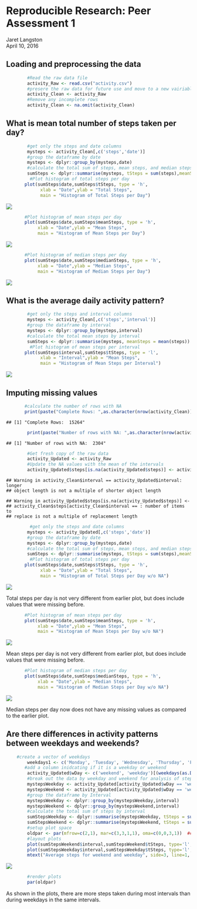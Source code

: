 # Reproducible Research: Peer Assessment 1
Jaret Langston  
April 10, 2016  


## Loading and preprocessing the data

```r
        #Read the raw data file
        activity_Raw <- read.csv("activity.csv")
        #presere the raw data for future use and move to a new vairiable for cleaning
        activity_Clean <- activity_Raw
        #Remove any incomplete rows
        activity_Clean <- na.omit(activity_Clean)
```


## What is mean total number of steps taken per day?

```r
        #get only the steps and date columns
        mysteps <- activity_Clean[,c('steps','date')]
        #group the dataframe by date
        mysteps <- dplyr::group_by(mysteps,date)
        #calculate the total sum of steps, mean steps, and median steps by date
        sumSteps <- dplyr::summarise(mysteps, tSteps = sum(steps),meanSteps = mean(steps), medianSteps = median(steps))
         #Plot histogram of total steps per day
       plot(sumSteps$date,sumSteps$tSteps, type = 'h',
             xlab = "Date",ylab = "Total Steps", 
             main = "Histogram of Total Steps per Day")
```

![](PA1_template_files/figure-html/unnamed-chunk-2-1.png)<!-- -->

```r
       #Plot histogram of mean steps per day
       plot(sumSteps$date,sumSteps$meanSteps, type = 'h',
            xlab = "Date",ylab = "Mean Steps", 
            main = "Histogram of Mean Steps per Day")
```

![](PA1_template_files/figure-html/unnamed-chunk-2-2.png)<!-- -->

```r
       #Plot histogram of median steps per day
       plot(sumSteps$date,sumSteps$medianSteps, type = 'h',
            xlab = "Date",ylab = "Median Steps", 
            main = "Histogram of Median Steps per Day")    
```

![](PA1_template_files/figure-html/unnamed-chunk-2-3.png)<!-- -->


## What is the average daily activity pattern?

```r
        #get only the steps and interval columns
        mysteps <- activity_Clean[,c('steps','interval')]
        #group the dataframe by interval
        mysteps <- dplyr::group_by(mysteps,interval)
        #calculate the total mean steps by interval
        sumSteps <- dplyr::summarise(mysteps, meanSteps = mean(steps))
         #Plot histogram of mean steps per interval
       plot(sumSteps$interval,sumSteps$tSteps, type = 'l',
             xlab = "Interval",ylab = "Mean Steps", 
             main = "Histogram of Mean Steps per Interval")
```

![](PA1_template_files/figure-html/unnamed-chunk-3-1.png)<!-- -->


## Imputing missing values

```r
       #calculate the number of rows with NA 
       print(paste("Complete Rows: ",as.character(nrow(activity_Clean))))
```

```
## [1] "Complete Rows:  15264"
```

```r
        print(paste("Number of rows with NA: ",as.character(nrow(activity_Raw) - nrow(activity_Clean))))
```

```
## [1] "Number of rows with NA:  2304"
```

```r
        #Get fresh copy of the raw data
        activity_Updated <- activity_Raw
        #Update the NA values with the mean of the intervals
        activity_Updated$steps[is.na(activity_Updated$steps)] <- activity_Clean$steps[activity_Clean$interval == activity_Updated$interval]
```

```
## Warning in activity_Clean$interval == activity_Updated$interval: longer
## object length is not a multiple of shorter object length
```

```
## Warning in activity_Updated$steps[is.na(activity_Updated$steps)] <-
## activity_Clean$steps[activity_Clean$interval == : number of items to
## replace is not a multiple of replacement length
```

```r
         #get only the steps and date columns
        mysteps <- activity_Updated[,c('steps','date')]
        #group the dataframe by date
        mysteps <- dplyr::group_by(mysteps,date)
        #calculate the total sum of steps, mean steps, and median steps by date
        sumSteps <- dplyr::summarise(mysteps, tSteps = sum(steps),meanSteps = mean(steps), medianSteps = median(steps))
         #Plot histogram of total steps per day
       plot(sumSteps$date,sumSteps$tSteps, type = 'h',
             xlab = "Date",ylab = "Total Steps", 
             main = "Histogram of Total Steps per Day w/o NA")
```

![](PA1_template_files/figure-html/unnamed-chunk-4-1.png)<!-- -->

Total steps per day is not very different from earlier plot, but does include values that were missing before.



```r
       #Plot histogram of mean steps per day
       plot(sumSteps$date,sumSteps$meanSteps, type = 'h',
            xlab = "Date",ylab = "Mean Steps", 
            main = "Histogram of Mean Steps per Day w/o NA")
```

![](PA1_template_files/figure-html/unnamed-chunk-5-1.png)<!-- -->

Mean steps per day is not very different from earlier plot, but does include values that were missing before.



```r
       #Plot histogram of median steps per day
       plot(sumSteps$date,sumSteps$medianSteps, type = 'h',
            xlab = "Date",ylab = "Median Steps", 
            main = "Histogram of Median Steps per Day w/o NA") 
```

![](PA1_template_files/figure-html/unnamed-chunk-6-1.png)<!-- -->

Median steps per day now does not have any missing values as compared to the earlier plot.


## Are there differences in activity patterns between weekdays and weekends?

```r
    #create a vector of weekdays
        weekdays1 <- c('Monday', 'Tuesday', 'Wednesday', 'Thursday', 'Friday')
       #add a column inidcating if it is a weekday or weekend
        activity_Updated$wDay <- c('weekend', 'weekday')[(weekdays(as.Date(activity_Updated$date)) %in% weekdays1)+1L]
        #break out the data by weekday and weekend for analysis of steps per interval
        mystepsWeekday <- activity_Updated[activity_Updated$wDay == 'weekday',c('steps','interval')]
        mystepsWeekend <- activity_Updated[activity_Updated$wDay == 'weekend',c('steps','interval')]
        #group the dataframe by Interval
        mystepsWeekday <- dplyr::group_by(mystepsWeekday,interval)
        mystepsWeekend <- dplyr::group_by(mystepsWeekend,interval)
        #calculate the total sum of steps by interval
        sumStepsWeekday <- dplyr::summarise(mystepsWeekday, tSteps = sum(steps))
        sumStepsWeekend <- dplyr::summarise(mystepsWeekend, tSteps = sum(steps))
        #setup plot space
        oldpar <- par(mfrow=c(2,1), mar=c(3,3,1,1), oma=c(0,0,3,1))  ## oma creates space 
        #layout plots
        plot(sumStepsWeekend$interval,sumStepsWeekend$tSteps, type='l', main="Weekend", xlab = "Interval", ylab = "Total Steps")
        plot(sumStepsWeekday$interval,sumStepsWeekday$tSteps, type='l', main="Weekday", xlab = "Interval", ylab = "Total Steps")
        mtext("Average steps for weekend and weekday", side=3, line=1, outer=TRUE, cex=2, font=2)
```

![](PA1_template_files/figure-html/unnamed-chunk-7-1.png)<!-- -->

```r
        #render plots
        par(oldpar)
```

As shown in the plots, there are more steps taken during most intervals than during weekdays in the same intervals.
